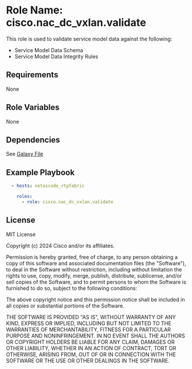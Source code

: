 Role Name: cisco.nac_dc_vxlan.validate
======================================

This role is used to validate service model data against the following:

* Service Model Data Schema
* Service Model Data Integrity Rules

Requirements
------------
None

Role Variables
--------------
None

Dependencies
------------

See [Galaxy File](https://github.com/netascode/ansible-dc-vxlan/blob/develop/galaxy.yml#L14)


Example Playbook
----------------

```yaml
  - hosts: netascode_rtpfabric

    roles:
      - role: cisco.nac_dc_vxlan.validate
```

License
-------

MIT License

Copyright (c) 2024 Cisco and/or its affiliates.

Permission is hereby granted, free of charge, to any person obtaining a copy
of this software and associated documentation files (the "Software"), to deal
in the Software without restriction, including without limitation the rights
to use, copy, modify, merge, publish, distribute, sublicense, and/or sell
copies of the Software, and to permit persons to whom the Software is
furnished to do so, subject to the following conditions:

The above copyright notice and this permission notice shall be included in all
copies or substantial portions of the Software.

THE SOFTWARE IS PROVIDED "AS IS", WITHOUT WARRANTY OF ANY KIND, EXPRESS OR
IMPLIED, INCLUDING BUT NOT LIMITED TO THE WARRANTIES OF MERCHANTABILITY,
FITNESS FOR A PARTICULAR PURPOSE AND NONINFRINGEMENT. IN NO EVENT SHALL THE
AUTHORS OR COPYRIGHT HOLDERS BE LIABLE FOR ANY CLAIM, DAMAGES OR OTHER
LIABILITY, WHETHER IN AN ACTION OF CONTRACT, TORT OR OTHERWISE, ARISING FROM,
OUT OF OR IN CONNECTION WITH THE SOFTWARE OR THE USE OR OTHER DEALINGS IN THE
SOFTWARE.
